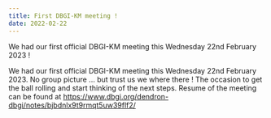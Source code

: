 ```yaml
---
title: First DBGI-KM meeting !
date: 2022-02-22
---
```


We had our first official DBGI-KM meeting this Wednesday 22nd February 2023 !

<!--more-->

We had our first official DBGI-KM meeting this Wednesday 22nd February 2023. 
No group picture ... but trust us we where there !
The occasion to get the ball rolling and start thinking of the next steps. 
Resume of the meeting can be found at https://www.dbgi.org/dendron-dbgi/notes/bjbdnlx9t9rmqt5uw39flf2/


